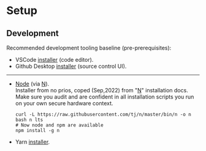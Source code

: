 # Setup

## Development

Recommended development tooling baseline (pre-prerequisites):

- VSCode [installer](https://code.visualstudio.com/) (code editor).
- Github Desktop [installer](https://desktop.github.com/) (source control UI).

---

- [Node](https://nodejs.org/en/) (via [N](https://github.com/tj/n)).  
  Installer from no prios, coped (Sep,2022) from "[N](https://github.com/tj/n)" installation docs.  
  Make sure you audit and are confident in all installation
  scripts you run on your own secure hardware context.

      curl -L https://raw.githubusercontent.com/tj/n/master/bin/n -o n
      bash n lts
      # Now node and npm are available
      npm install -g n

- Yarn [installer](https://yarnpkg.com/getting-started/install).
